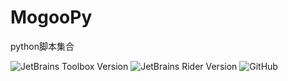 # MogooPy
python脚本集合 

![JetBrains Toolbox Version](https://img.shields.io/badge/Toolbox-tools-red?style=flat-square)
![JetBrains Rider Version](https://img.shields.io/badge/PyCharm-v2020.3.3-green?style=flat-square)
![GitHub](https://img.shields.io/github/license/MogooStudio/Mogoo?style=flat-square)    
 
